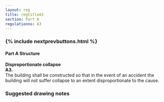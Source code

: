 ```yaml
---
layout: reg
title: regtitleA3
section: Part A
regulationno: A3
---
```


<div class="panel panel-primary">
  <div class="panel-heading">
    <h3 class="panel-title">
      {% include nextprevbuttons.html %}
        <h4>Part A Structure</h4>
    </h3>
  </div>
  <div class="panel-body">
    <p>
        <strong>Disproportionate collapse</strong><br>
        <strong>A3.</strong><br>
            The building shall be constructed so that in the event of an accident the building will not suffer collapse to an extent disproportionate to the cause.
    </p>
  </div>
</div>



### Suggested drawing notes